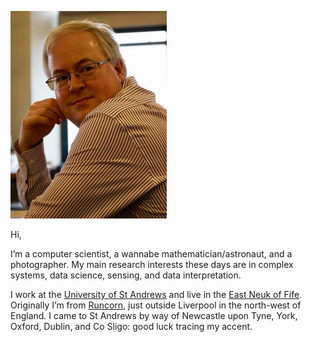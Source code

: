 <!--
.. title: About me
.. slug: about-me
.. date: 2020-06-17 10:56:12 UTC+01:00
.. tags:
.. category: personal
.. link:
.. description:
.. type: text
-->

![Simon's mugshot](/images/sd.jpg)

Hi,

I’m a computer scientist, a wannabe mathematician/astronaut, and a photographer.
My main research interests these days are in complex systems, data science, sensing,
and data interpretation.

I work at the [University of St Andrews](https://www.st-andrews.ac.uk) and live in
the [East Neuk of Fife](https://www.eastneuknow.com/).
Originally I’m from [Runcorn](https://en.wikipedia.org/wiki/Runcorn), just
outside Liverpool in the north-west of England. I came to St Andrews by way of
Newcastle upon Tyne, York, Oxford, Dublin, and Co Sligo: good luck tracing my accent.
